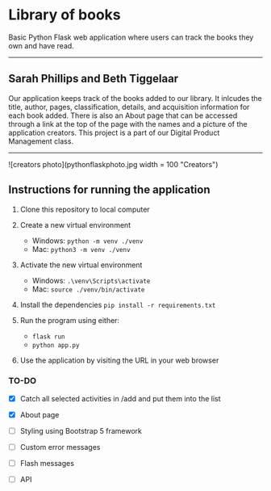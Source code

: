 # Library of books

Basic Python Flask web application where users can track the books they own and have read. 

---

## Sarah Phillips and Beth Tiggelaar

Our application keeps track of the books added to our library. It inlcudes the title, author, pages, classification, details, and acquisition information for each book added. There is also an About page that can be accessed through a link at the top of the page with the names and a picture of the application creators. This project is a part of our Digital Product Management class. 

---

![creators photo](pythonflaskphoto.jpg width = 100 "Creators")

## Instructions for running the application

1. Clone this repository to local computer

2. Create a new virtual environment

   - Windows: `python -m venv ./venv`
   - Mac: `python3 -m venv ./venv`

3. Activate the new virtual environment

   - Windows: `.\venv\Scripts\activate`
   - Mac: `source ./venv/bin/activate`

4. Install the dependencies `pip install -r requirements.txt`

5. Run the program using either:

   - `flask run`
   - `python app.py`

6. Use the application by visiting the URL in your web browser


### TO-DO

- [x] Catch all selected activities in /add and put them into the list
- [x] About page
- [ ] Styling using Bootstrap 5 framework
- [ ] Custom error messages
- [ ] Flash messages
- [ ] API



